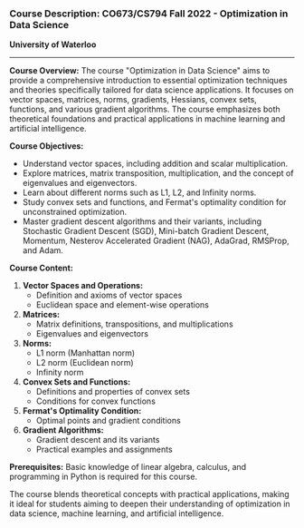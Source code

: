 ### Course Description: CO673/CS794 Fall 2022 - Optimization in Data Science

**University of Waterloo**

---

**Course Overview:**
The course "Optimization in Data Science" aims to provide a comprehensive introduction to essential optimization techniques and theories specifically tailored for data science applications. It focuses on vector spaces, matrices, norms, gradients, Hessians, convex sets, functions, and various gradient algorithms. The course emphasizes both theoretical foundations and practical applications in machine learning and artificial intelligence.

**Course Objectives:**
- Understand vector spaces, including addition and scalar multiplication.
- Explore matrices, matrix transposition, multiplication, and the concept of eigenvalues and eigenvectors.
- Learn about different norms such as L1, L2, and Infinity norms.
- Study convex sets and functions, and Fermat's optimality condition for unconstrained optimization.
- Master gradient descent algorithms and their variants, including Stochastic Gradient Descent (SGD), Mini-batch Gradient Descent, Momentum, Nesterov Accelerated Gradient (NAG), AdaGrad, RMSProp, and Adam.

**Course Content:**
1. **Vector Spaces and Operations:**
   - Definition and axioms of vector spaces
   - Euclidean space and element-wise operations
2. **Matrices:**
   - Matrix definitions, transpositions, and multiplications
   - Eigenvalues and eigenvectors
3. **Norms:**
   - L1 norm (Manhattan norm)
   - L2 norm (Euclidean norm)
   - Infinity norm
4. **Convex Sets and Functions:**
   - Definitions and properties of convex sets
   - Conditions for convex functions
5. **Fermat's Optimality Condition:**
   - Optimal points and gradient conditions
6. **Gradient Algorithms:**
   - Gradient descent and its variants
   - Practical examples and assignments

**Prerequisites:**
Basic knowledge of linear algebra, calculus, and programming in Python is required for this course. 

The course blends theoretical concepts with practical applications, making it ideal for students aiming to deepen their understanding of optimization in data science, machine learning, and artificial intelligence.
